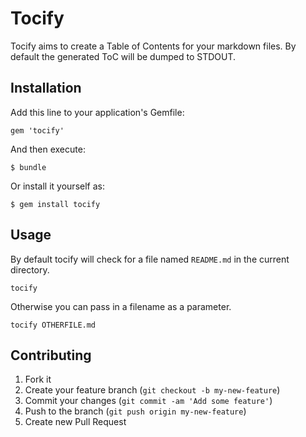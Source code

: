 # Tocify

Tocify aims to create a Table of Contents for your markdown files.  By default the generated ToC will be dumped to STDOUT.

## Installation

Add this line to your application's Gemfile:

    gem 'tocify'

And then execute:

    $ bundle

Or install it yourself as:

    $ gem install tocify

## Usage

By default tocify will check for a file named `README.md` in the current directory.

    tocify

Otherwise you can pass in a filename as a parameter.

    tocify OTHERFILE.md

## Contributing

1. Fork it
2. Create your feature branch (`git checkout -b my-new-feature`)
3. Commit your changes (`git commit -am 'Add some feature'`)
4. Push to the branch (`git push origin my-new-feature`)
5. Create new Pull Request
